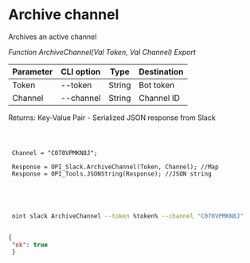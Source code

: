 ﻿---
sidebar_position: 4
---

# Archive channel
 Archives an active channel


*Function ArchiveChannel(Val Token, Val Channel) Export*

 | Parameter | CLI option | Type | Destination |
 |-|-|-|-|
 | Token | --token | String | Bot token |
 | Channel | --channel | String | Channel ID |

 
 Returns: Key-Value Pair - Serialized JSON response from Slack

```bsl title="Code example"
	
 
 
 Channel = "C070VPMKN8J";
 
 Response = OPI_Slack.ArchiveChannel(Token, Channel); //Map
 Response = OPI_Tools.JSONString(Response); //JSON string
 

	
```

```sh title="CLI command example"
 
 oint slack ArchiveChannel --token %token% --channel "C070VPMKN8J"


```


```json title="Result"

{
 "ok": true
 }

```

